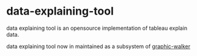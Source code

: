 # data-explaining-tool

data explaining tool is an opensource implementation of tableau explain data.

data explaining tool now in maintained as a subsystem of [graphic-walker](https://github.com/Kanaries/graphic-walker)
